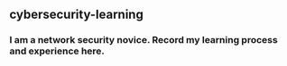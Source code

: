 ## cybersecurity-learning
### I am a network security novice. Record my learning process and experience here.
